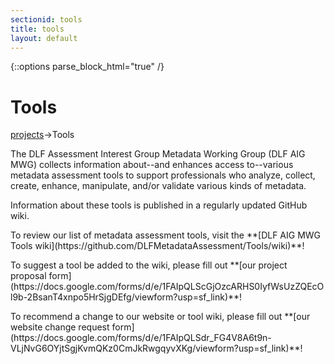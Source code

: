 ```yaml
---
sectionid: tools
title: tools
layout: default
---
```

   {::options parse_block_html="true" /}

<h1>Tools</h1>

<a href="/projects">projects</a>->Tools

<p>The DLF Assessment Interest Group Metadata Working Group (DLF AIG MWG) collects  information about--and enhances access to--various metadata assessment tools to support professionals who analyze, collect, create, enhance, manipulate, and/or validate various kinds of metadata.</p> 

<p>Information about these tools is published in a regularly updated GitHub wiki.</p>

<p>To review our list of metadata assessment tools, visit the **[DLF AIG MWG Tools wiki](https://github.com/DLFMetadataAssessment/Tools/wiki)**!</p>

<p>To suggest a tool be added to the wiki, please fill out **[our project proposal form](https://docs.google.com/forms/d/e/1FAIpQLScGjOzcARHS0IyfWsUzZQEcOl9b-2BsanT4xnpo5HrSjgDEfg/viewform?usp=sf_link)**!</p>

<p>To recommend a change to our website or tool wiki, please fill out **[our website change request form](https://docs.google.com/forms/d/e/1FAIpQLSdr_FG4V8A6t9n-VLjNvG6OYjtSgjKvmQKz0CmJkRwgqyvXKg/viewform?usp=sf_link)**!</p>
